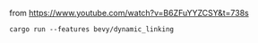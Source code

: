 from https://www.youtube.com/watch?v=B6ZFuYYZCSY&t=738s

```
cargo run --features bevy/dynamic_linking
```
